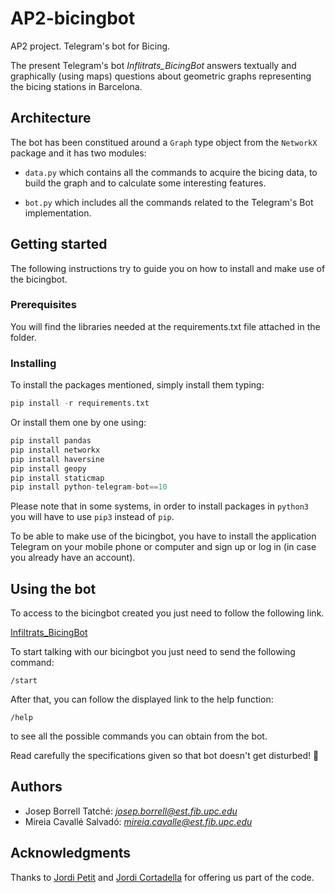 # AP2-bicingbot
AP2 project. Telegram's bot for Bicing.

The present Telegram's bot _Inflitrats_BicingBot_ answers textually and graphically (using maps) questions about geometric graphs representing the bicing stations in Barcelona.

## Architecture
The bot has been constitued around a `Graph` type object from the `NetworkX` package and it has two modules:

* `data.py` which contains all the commands to acquire the bicing data, to build the graph and to calculate some interesting features.

* `bot.py` which includes all the commands related to the Telegram's Bot implementation.

## Getting started
The following instructions try to guide you on how to install and make use of the bicingbot.

### Prerequisites
You will find the libraries needed at the requirements.txt file attached in the folder.

### Installing
To install the packages mentioned, simply install them typing:
```python
pip install -r requirements.txt
```

Or install them one by one using:
```python
pip install pandas
pip install networkx
pip install haversine
pip install geopy
pip install staticmap
pip install python-telegram-bot==10
```

Please note that in some systems, in order to install packages in `python3` you will have to use `pip3` instead of `pip`.

To be able to make use of the bicingbot, you have to install the application Telegram on your mobile phone or computer and sign up or log in (in case you already have an account).

## Using the bot
To access to the bicingbot created you just need to follow the following link.

[Infiltrats_BicingBot](https://t.me/InfiltratsBicingBot)

To start talking with our bicingbot you just need to send the following command:
```
/start
```

After that, you can follow the displayed link to the help function:
```
/help
```
to see all the possible commands you can obtain from the bot.

Read carefully the specifications given so that bot doesn't get disturbed! 🔎

## Authors
* Josep Borrell Tatché: _<josep.borrell@est.fib.upc.edu>_
* Mireia Cavallé Salvadó: _<mireia.cavalle@est.fib.upc.edu>_

## Acknowledgments
Thanks to [Jordi Petit](https://github.com/jordi-petit) and [Jordi Cortadella](https://github.com/jordicf) for offering us part of the code.
